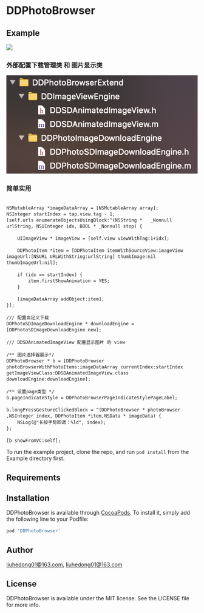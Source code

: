 # DDPhotoBrowser

## Example

![](https://github.com/liuhedong01/DDPhotoBrowser/blob/master/2020-10-25%20153349.gif)

### 外部配置下载管理类 和 图片显示类
![](https://github.com/liuhedong01/DDPhotoBrowser/blob/master/image1%402x.png)

### 简单实用
```objc

NSMutableArray *imageDataArray = [NSMutableArray array];
NSInteger startIndex = tap.view.tag - 1;
[self.urls enumerateObjectsUsingBlock:^(NSString *   _Nonnull urlString, NSUInteger idx, BOOL * _Nonnull stop) {
                
    UIImageView * imageView = [self.view viewWithTag:1+idx];
    
    DDPhotoItem *item = [DDPhotoItem itemWithSourceView:imageView imageUrl:[NSURL URLWithString:urlString] thumbImage:nil thumbImageUrl:nil];
    
    if (idx == startIndex) {
        item.firstShowAnimation = YES;
    }
    
    [imageDataArray addObject:item];
}];

/// 配置自定义下载
DDPhotoSDImageDownloadEngine * downloadEngine = [DDPhotoSDImageDownloadEngine new];

/// DDSDAnimatedImageView 配置显示图片 的 view

/** 图片选择器展示*/
DDPhotoBrowser * b = [DDPhotoBrowser photoBrowserWithPhotoItems:imageDataArray currentIndex:startIndex getImageViewClass:DDSDAnimatedImageView.class downloadEngine:downloadEngine];

/** 设置page类型 */
b.pageIndicateStyle = DDPhotoBrowserPageIndicateStylePageLabel;

b.longPressGestureClickedBlock = ^(DDPhotoBrowser * photoBrowser ,NSInteger index, DDPhotoItem *item,NSData * imageData) {
    NSLog(@"长按手势回调：%ld", index);
};
    
[b showFromVC:self];

```

To run the example project, clone the repo, and run `pod install` from the Example directory first.

## Requirements

## Installation

DDPhotoBrowser is available through [CocoaPods](https://cocoapods.org). To install
it, simply add the following line to your Podfile:

```ruby
pod 'DDPhotoBrowser'
```

## Author

liuhedong01@163.com, liuhedong01@163.com

## License

DDPhotoBrowser is available under the MIT license. See the LICENSE file for more info.
